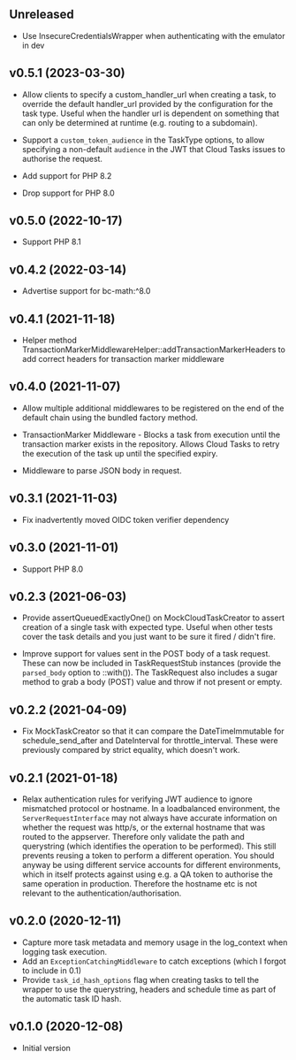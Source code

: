 ## Unreleased

* Use InsecureCredentialsWrapper when authenticating with the emulator in dev 

## v0.5.1 (2023-03-30)

* Allow clients to specify a custom_handler_url when creating a task, to override the default handler_url provided
  by the configuration for the task type. Useful when the handler url is dependent on something that can only be 
  determined at runtime (e.g. routing to a subdomain).

* Support a `custom_token_audience` in the TaskType options, to allow specifying a non-default `audience` in the JWT
  that Cloud Tasks issues to authorise the request.

* Add support for PHP 8.2

* Drop support for PHP 8.0

## v0.5.0 (2022-10-17)

* Support PHP 8.1

## v0.4.2 (2022-03-14)

* Advertise support for bc-math:^8.0

## v0.4.1 (2021-11-18)

* Helper method TransactionMarkerMiddlewareHelper::addTransactionMarkerHeaders to add correct headers for transaction
  marker middleware

## v0.4.0 (2021-11-07)

* Allow multiple additional middlewares to be registered on the end of the default chain using the bundled factory method.

* TransactionMarker Middleware - Blocks a task from execution until the transaction marker exists in the repository. Allows Cloud Tasks to retry the execution of the task up until the specified expiry.

* Middleware to parse JSON body in request.

## v0.3.1 (2021-11-03)

* Fix inadvertently moved OIDC token verifier dependency

## v0.3.0 (2021-11-01)

* Support PHP 8.0

## v0.2.3 (2021-06-03)

* Provide assertQueuedExactlyOne() on MockCloudTaskCreator to assert creation of a single task with
  expected type. Useful when other tests cover the task details and you just want
  to be sure it fired / didn't fire.

* Improve support for values sent in the POST body of a task request. These can now be included in
  TaskRequestStub instances (provide the `parsed_body` option to ::with()). The TaskRequest also
  includes a sugar method to grab a body (POST) value and throw if not present or empty.

## v0.2.2 (2021-04-09)

* Fix MockTaskCreator so that it can compare the DateTimeImmutable for schedule_send_after and DateInterval for
  throttle_interval. These were previously compared by strict equality, which doesn't work.
 
## v0.2.1 (2021-01-18)

* Relax authentication rules for verifying JWT audience to ignore mismatched protocol or hostname.
  In a loadbalanced environment, the `ServerRequestInterface` may not always have accurate information on whether
  the request was http/s, or the external hostname that was routed to the appserver. Therefore only validate the
  path and querystring (which identifies the operation to be performed). This still prevents reusing a token to perform
  a different operation. You should anyway be using different service accounts for different environments, which in
  itself protects against using e.g. a QA token to authorise the same operation in production. Therefore the hostname
  etc is not relevant to the authentication/authorisation.

## v0.2.0 (2020-12-11)

* Capture more task metadata and memory usage in the log_context when logging task execution.
* Add an `ExceptionCatchingMiddleware` to catch exceptions (which I forgot to include in 0.1)
* Provide `task_id_hash_options` flag when creating tasks to tell the wrapper to use the querystring, headers and
  schedule time as part of the automatic task ID hash.

## v0.1.0 (2020-12-08)

* Initial version
